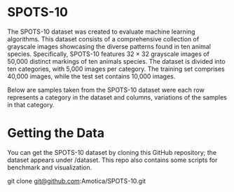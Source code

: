 # SPOTS-10
The SPOTS-10 dataset was created to evaluate machine learning algorithms. This dataset consists of a comprehensive collection of grayscale images showcasing the diverse patterns found in ten animal species. Specifically, SPOTS-10 features 32 × 32 grayscale images of 50,000 distinct markings of ten animals species. The dataset is divided into ten categories, with 5,000 images per category. The training set comprises 40,000 images, while the test
set contains 10,000 images. 

Below are samples taken from the SPOTS-10 dataset were each row represents a category in the dataset and columns, variations of the samples in that category.

# Getting the Data
You can get the SPOTS-10 dataset by cloning this GitHub repository; the dataset appears under /dataset. This repo also contains some scripts for benchmark and visualization.

git clone git@github.com:Amotica/SPOTS-10.git

